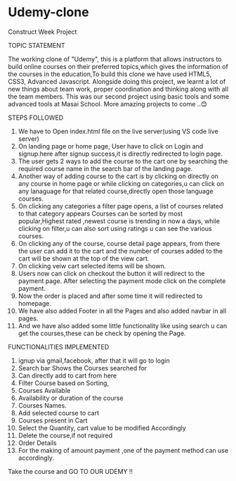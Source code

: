 # Udemy-clone
Construct Week Project

TOPIC STATEMENT

The working clone of "Udemy", this is a platform that allows instructors to build online courses on their preferred topics,which gives the information of the courses in the education,To build this clone we have used HTML5, CSS3, Advanced Javascript. Alongside doing this project, we learnt a lot of new things about team work, proper coordination and thinking along with all the team members. This was our second  project using basic tools and some advanced tools at Masai School. More amazing projects to come ..😊

STEPS FOLLOWED

1. We have to Open index.html file on the live server(using VS code live server)
2. On landing page or home page, User have to click on Login and signup.here after signup success,it is directly redirected to login page.
3. The user gets 2 ways to add the course to the cart one by searching the required course name in the search bar of the landing page.
4. Another way of adding course to the cart is by clicking on directly on any course in home page or while clicking on categories,u can click on any lanaguage for that related course,directly open those language courses.
5. On clicking any categories a filter page opens, a list of courses related to that category appears Courses can be sorted by most popular,Highest rated ,newest course is trending in now a days, while clicking on filter,u can also sort using ratings u can see the various courses.
6. On clicking any of the course, course detail page appears, from there the user can add it to the cart and the number of courses added to the cart will be shown at the top of the view cart.
7. On clicking veiw cart selected items will be shown.
8. Users now can click on checkout the button it will redirect to the payment page. After selecting the payment mode click on the complete payment.
9. Now the order is placed and after some time it will redirected to homepage.
10. We have also added Footer in all the Pages and also added navbar in all pages.
11. And we have also added some little functionality like using search u can get the courses,these can be check by opening the Page.

FUNCTIONALITIES IMPLEMENTED

1. ignup via gmail,facebook, after that it will go to login 
2. Search bar Shows the Courses searched for
3. Can directly add to cart from here
4. Filter Course based on Sorting,
5. Courses Available
6. Availability or duration of the course
7. Courses Names.
8. Add selected course to cart
9. Courses present in Cart
10. Select the Quantity, cart value to be modified Accordingly
11. Delete the course,if not required
12. Order Details
13. For the making of amount payment ,one of the payment method can use accordingly.


Take the course and GO TO OUR UDEMY !!
